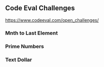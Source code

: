 ## Code Eval Challenges
https://www.codeeval.com/open_challenges/

### Mnth to Last Element

### Prime Numbers

### Text Dollar